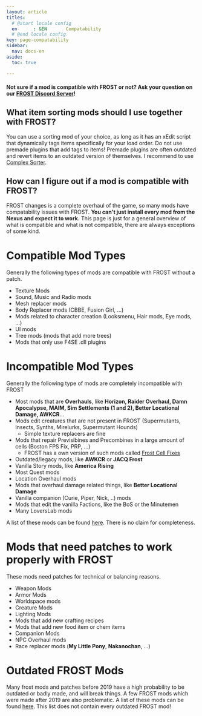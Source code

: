 ```yaml
---
layout: article
titles:
  # @start locale config
  en      : &EN       Compatability
  # @end locale config
key: page-compatability
sidebar:
  nav: docs-en
aside:
  toc: true

---
```


#### Not sure if a mod is compatible with FROST or not? Ask your question on our [FROST Discord Server](https://discord.com/invite/BaKsm7Fn4A)!

## What item sorting mods should I use together with FROST?
You can use a sorting mod of your choice, as long as it has an xEdit script that dynamically tags items specifically for your load order. Do not use premade plugins that add tags to items! Premade plugins are often outdated and revert items to an outdated version of themselves.
I recommend to use [Complex Sorter](https://www.nexusmods.com/fallout4/mods/48826).


## How can I figure out if a mod is compatible with FROST?

FROST changes is a complete overhaul of the game, so many mods have compatability issues with FROST.
**You can't just install every mod from the Nexus and expect it to work.**
This page is just for a general overview of what is compatible and what is not compatible, there are always exceptions of some kind.

# Compatible Mod Types
Generally the following types of mods are compatible with FROST without a patch.
* Texture Mods
* Sound, Music and Radio mods
* Mesh replacer mods
* Body Replacer mods (CBBE, Fusion Girl, ...)
* Mods related to character creation (Looksmenu, Hair mods, Eye mods, ...)
* UI mods
* Tree mods (mods that add more trees)
* Mods that only use F4SE .dll plugins

# Incompatible Mod Types
Generally the following type of mods are completely incompatible with FROST
* Most mods that are **Overhauls**, like **Horizon, Raider Overhaul, Damn Apocalypse, MAIM, Sim Settlements (1 and 2), Better Locational Damage, AWKCR**...
* Mods edit creatures that are not present in FROST (Supermutants, Insects, Synths, Mirelurks, Supermutant Hounds)
  * Simple texture replacers are fine
* Mods that repair Previsibines and Precombines in a large amount of cells (Boston FPS Fix, PRP, ...)
  * FROST has a own version of such mods called [Frost Cell Fixes](http://127.0.0.1:4000/f4-frost-guide/frostone.html#frost-cell-fixes-fcf)
* Outdated/legacy mods, like **AWKCR** or **JACQ Frost**
* Vanilla Story mods, like **America Rising**
* Most Quest mods
* Location Overhaul mods
* Mods that overhaul damage related things, like **Better Locational Damage**
* Vanilla companion (Curie, Piper, Nick, ..) mods
* Mods that edit the vanilla Factions, like the BoS or the Minutemen
* Many LoversLab mods

A list of these mods can be found [here](https://www.nexusmods.com/fallout4/articles/3393). There is no claim for completeness. 


# Mods that need patches to work properly with FROST
These mods need patches for technical or balancing reasons.
* Weapon Mods
* Armor Mods
* Worldspace mods
* Creature Mods
* Lighting Mods
* Mods that add new crafting recipes
* Mods that add new food item or chem items
* Companion Mods
* NPC Overhaul mods
* Race replacer mods (**My Little Pony**, **Nakanochan**, ...)

# Outdated FROST Mods
Many frost mods and patches before 2019 have a high probability to be outdated or badly made, and will break things.
A few FROST mods which were made after 2019 are also problematic.
A list of these mods can be found [here](https://www.nexusmods.com/fallout4/articles/3392). This list does not contain every outdated FROST mod!